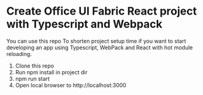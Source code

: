 # Create Office UI Fabric React project with Typescript and Webpack

You can use this repo To shorten project setup time if you want to start developing an app using Typescript, WebPack and React with hot module reloading.

1. Clone this repo
2. Run npm install in project dir
3. npm run start
4. Open local browser to http://localhost:3000